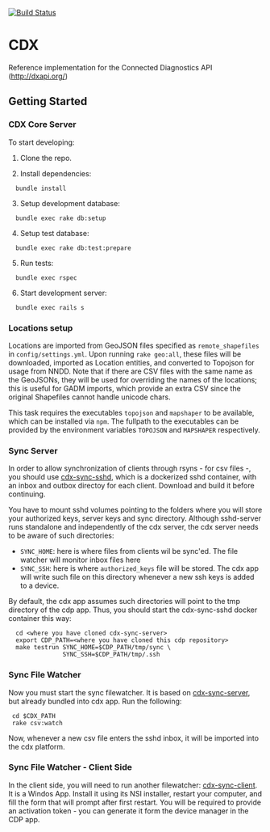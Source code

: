 [![Build Status](https://travis-ci.org/instedd/cdp.svg?branch=master)](https://travis-ci.org/instedd/cdp)

# CDX

Reference implementation for the Connected Diagnostics API (http://dxapi.org/)

## Getting Started

### CDX Core Server

To start developing:

1. Clone the repo.

2. Install dependencies:
  ```
    bundle install
  ```
3. Setup development database:
  ```
    bundle exec rake db:setup
  ```
4. Setup test database:
  ```
    bundle exec rake db:test:prepare
  ```
5. Run tests:
  ```
    bundle exec rspec
  ```
6. Start development server:
  ```
    bundle exec rails s
  ```

### Locations setup

Locations are imported from GeoJSON files specified as `remote_shapefiles` in `config/settings.yml`. Upon running `rake geo:all`, these files will be downloaded, imported as Location entities, and converted to Topojson for usage from NNDD. Note that if there are CSV files with the same name as the GeoJSONs, they will be used for overriding the names of the locations; this is useful for GADM imports, which provide an extra CSV since the original Shapefiles cannot handle unicode chars.

This task requires the executables `topojson` and `mapshaper` to be available, which can be installed via `npm`. The fullpath to the executables can be provided by the environment variables `TOPOJSON` and `MAPSHAPER` respectively.

### Sync Server

In order to allow synchronization of clients through rsyns - for csv files -, you should use [cdx-sync-sshd](https://github.com/instedd/cdx-sync-sshd), which is a dockerized sshd container, with an inbox and outbox directoy for each client. Download and build it before continuing.

You have to mount sshd volumes pointing to the folders where you will store your authorized keys, server keys and sync directory.  Although sshd-server runs standalone and independently of the cdx server, the cdx server needs to be aware of such directories:
 * ```SYNC_HOME```: here is where files from clients wil be sync'ed. The file watcher will monitor inbox files here
 * ```SYNC_SSH```: here is where ```authorized_keys``` file will be stored. The cdx app will write such file on this directory whenever a new ssh keys is added to a device.

By default, the cdx app assumes such directories will point to the tmp directory of the cdp app. Thus, you should start the cdx-sync-sshd docker container this way:

```
  cd <where you have cloned cdx-sync-server>
  export CDP_PATH=<where you have cloned this cdp repository>
  make testrun SYNC_HOME=$CDP_PATH/tmp/sync \
               SYNC_SSH=$CDP_PATH/tmp/.ssh
```

### Sync File Watcher

Now you must start the sync filewatcher. It is based on [cdx-sync-server](https://github.com/instedd/cdx-sync-server), but already bundled into cdx app. Run the following:

```
 cd $CDX_PATH
 rake csv:watch
```

Now, whenever a new csv file enters the sshd inbox, it will be imported into the cdx platform.

### Sync File Watcher - Client Side

In the client side, you will need to run another filewatcher: [cdx-sync-client](https://github.com/instedd/cdx-sync-client). It is a Windos App. Install it using its NSI installer, restart your computer, and fill the form that will prompt after first restart.  You will be required to provide an activation token - you can generate it form the device manager in the CDP app.


